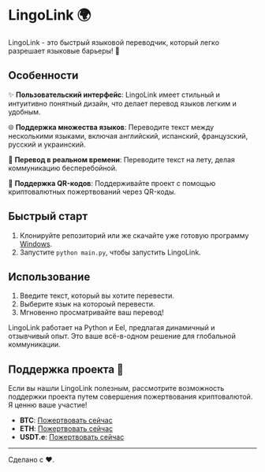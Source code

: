 # LingoLink 🌍

LingoLink - это быстрый языковой переводчик, который легко разрешает языковые барьеры! 🚀

## Особенности

✨ **Пользовательский интерфейс**: LingoLink имеет стильный и интуитивно понятный дизайн, что делает перевод языков легким и удобным.

🌐 **Поддержка множества языков**: Переводите текст между несколькими языками, включая английский, испанский, французский, русский и украинский.

💬 **Перевод в реальном времени**: Переводите текст на лету, делая коммуникацию бесперебойной.

🔗 **Поддержка QR-кодов**: Поддерживайте проект с помощью криптовалютных пожертвований через QR-коды.

## Быстрый старт

1. Клонируйте репозиторий или же скачайте уже готовую программу [Windows](https://github.com/Dark-Lon3r/LingoLinc/releases/tag/LingoLinc).
2. Запустите `python main.py`, чтобы запустить LingoLink.

## Использование

1. Введите текст, который вы хотите перевести.
2. Выберите язык на котороый перевести.
3. Мгновенно просматривайте ваш перевод!

LingoLink работает на Python и Eel, предлагая динамичный и отзывчивый опыт. Это ваше всё-в-одном решение для глобальной коммуникации.

## Поддержка проекта 🙏

Если вы нашли LingoLink полезным, рассмотрите возможность поддержки проекта путем совершения пожертвования криптовалютой. Я ценню ваше участие!

- **BTC**: [Пожертвовать сейчас](https://link.trustwallet.com/send?asset=c0&address=bc1qu2ett3jk3kkdd50fr4yy5qjgwcf6qs90cptpe6)
- **ETH**: [Пожертвовать сейчас](https://link.trustwallet.com/send?asset=c60&address=0xfa43adcaC34b2D4CF1AE800a3Fa5eB61dAD5C8aB)
- **USDT.e**: [Пожертвовать сейчас](https://link.trustwallet.com/send?address=0xfa43adcaC34b2D4CF1AE800a3Fa5eB61dAD5C8aB&asset=c10009000_t0xc7198437980c041c805A1EDcbA50c1Ce5db95118)

---

Сделано с ❤️.
